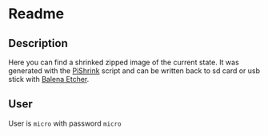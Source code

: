 # Readme

## Description
Here you can find a shrinked zipped image of the current state. It was generated with the [PiShrink](https://github.com/Drewsif/PiShrink/tree/master) script and can be written back to sd card or usb stick with [Balena Etcher](https://etcher.balena.io).

## User
User is ```micro``` with password ```micro```
